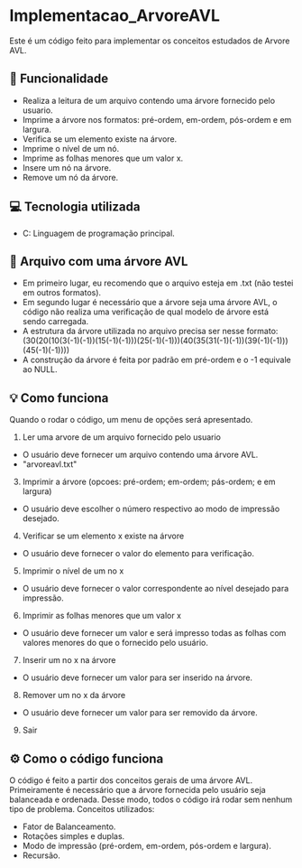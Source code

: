 # Implementacao_ArvoreAVL
 Este é um código feito para implementar os conceitos estudados de Arvore AVL.

 ## 🚀 Funcionalidade
- Realiza a leitura de um arquivo contendo uma árvore fornecido pelo usuario.
- Imprime a árvore nos formatos: pré-ordem, em-ordem, pós-ordem e em largura.
- Verifica se um elemento existe na árvore.
- Imprime o nível de um nó.
- Imprime as folhas menores que um valor x.
- Insere um nó na árvore.
- Remove um nó da árvore.

## 💻 Tecnologia utilizada
- C: Linguagem de programação principal.

## 📁 Arquivo com uma árvore AVL
- Em primeiro lugar, eu recomendo que o arquivo esteja em .txt (não testei em outros formatos). 
- Em segundo lugar é necessário que a árvore seja uma árvore AVL, o código não realiza uma verificação de qual modelo de árvore está sendo carregada.
- A estrutura da árvore utilizada no arquivo precisa ser nesse formato: (30(20(10(3(-1)(-1))(15(-1)(-1)))(25(-1)(-1)))(40(35(31(-1)(-1))(39(-1)(-1)))(45(-1)(-1))))
- A construção da árvore é feita por padrão em pré-ordem e o -1 equivale ao NULL.

 ## 💡 Como funciona
 Quando o rodar o código, um menu de opções será apresentado.
 1. Ler uma arvore de um arquivo fornecido pelo usuario
 - O usuário deve fornecer um arquivo contendo uma árvore AVL.
 - "arvoreavl.txt"

 3. Imprimir a árvore (opcoes: pré-ordem; em-ordem; pás-ordem; e em largura)
 - O usuário deve escolher o número respectivo ao modo de impressão desejado.
 
 4. Verificar se um elemento x existe na árvore
 - O usuário deve fornecer o valor do elemento para verificação.
 
 5. Imprimir o nível de um no x
 - O usuário deve fornecer o valor correspondente ao nível desejado para impressão.
   
 6. Imprimir as folhas menores que um valor x
 - O usuário deve fornecer um valor e será impresso todas as folhas com valores menores do que o fornecido pelo usuário.
    
 7. Inserir um no x na árvore
 - O usuário deve fornecer um valor para ser inserido na árvore.
    
 8. Remover um no x da árvore
 - O usuário deve fornecer um valor para ser removido da árvore.
    
 9. Sair

## ⚙ Como o código funciona

O código é feito a partir dos conceitos gerais de uma árvore AVL. Primeiramente é necessário que a árvore fornecida pelo usuário seja balanceada e ordenada. 
Desse modo, todos o código irá rodar sem nenhum tipo de problema. Conceitos utilizados:
- Fator de Balanceamento.
- Rotações simples e duplas.
- Modo de impressão (pré-ordem, em-ordem, pós-ordem e largura).
- Recursão.
